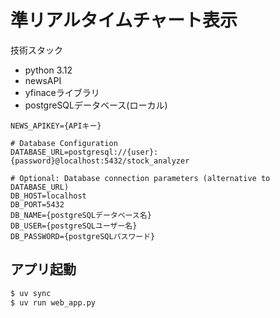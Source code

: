 # 準リアルタイムチャート表示


技術スタック
- python 3.12
- newsAPI
- yfinaceライブラリ
- postgreSQLデータベース(ローカル)

```.env
NEWS_APIKEY={APIキー}

# Database Configuration
DATABASE_URL=postgresql://{user}:{password}@localhost:5432/stock_analyzer

# Optional: Database connection parameters (alternative to DATABASE_URL)
DB_HOST=localhost
DB_PORT=5432
DB_NAME={postgreSQLデータベース名}
DB_USER={postgreSQLユーザー名}
DB_PASSWORD={postgreSQLパスワード}
```

## アプリ起動

```bash
$ uv sync
$ uv run web_app.py
```

